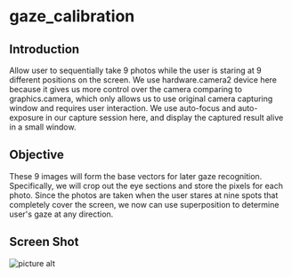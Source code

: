 # gaze_calibration

## Introduction
Allow user to sequentially take 9 photos while the user is staring at 9 different positions on the screen. We use hardware.camera2 device here because it gives us 
more control over the camera comparing to graphics.camera, which only allows us to use original camera capturing window and requires user interaction.
We use auto-focus and auto-exposure in our capture session here, and display the captured result alive in a small window.  

## Objective
These 9 images will form the base vectors for later gaze recognition. Specifically, we will crop out the eye sections and store the pixels for each photo.
Since the photos are taken when the user stares at nine spots that completely cover the screen, we now can use superposition to determine user's gaze at any direction.

## Screen Shot
![picture alt](https://github.com/YuansongFeng/gaze_calibration/tree/master/screeshots)
